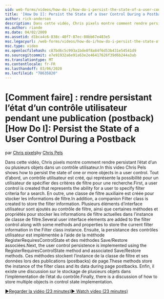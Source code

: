 ```yaml
---
uid: web-forms/videos/how-do-i/how-do-i-persist-the-state-of-a-user-control-during-a-postback
title: '[How Do I]: Persist the State of a User Control During a Postback | Microsoft Docs'
author: rick-anderson
description: Dans cette vidéo, Chris pixels montre comment rendre persistant l’état d’un ou plusieurs objets dans un contrôle utilisateur. Tout d’abord, vous créez un contrôle utilisateur qui représente le abilit...
ms.author: riande
ms.date: 04/02/2009
ms.assetid: d1bca4c6-838c-40f7-87ec-80bb67e483e5
msc.legacyurl: /web-forms/videos/how-do-i/how-do-i-persist-the-state-of-a-user-control-during-a-postback
msc.type: video
ms.openlocfilehash: c87bd6c5c993a1bde8f8a84f6d53b431e54541d9
ms.sourcegitcommit: e7e91932a6e91a63e2e46417626f39d6b244a3ab
ms.translationtype: MT
ms.contentlocale: fr-FR
ms.lasthandoff: 03/06/2020
ms.locfileid: "78635820"
---
```

# <a name="how-do-i-persist-the-state-of-a-user-control-during-a-postback"></a><span data-ttu-id="0aab4-103">[Comment faire] : rendre persistant l’état d’un contrôle utilisateur pendant une publication (postback)</span><span class="sxs-lookup"><span data-stu-id="0aab4-103">[How Do I]: Persist the State of a User Control During a Postback</span></span>

<span data-ttu-id="0aab4-104">par [Chris pixels](https://twitter.com/chrispels)</span><span class="sxs-lookup"><span data-stu-id="0aab4-104">by [Chris Pels](https://twitter.com/chrispels)</span></span>

<span data-ttu-id="0aab4-105">Dans cette vidéo, Chris pixels montre comment rendre persistant l’état d’un ou plusieurs objets dans un contrôle utilisateur.</span><span class="sxs-lookup"><span data-stu-id="0aab4-105">In this video Chris Pels shows how to persist the state of one or more objects in a user control.</span></span> <span data-ttu-id="0aab4-106">Tout d’abord, un contrôle utilisateur est créé, qui représente la possibilité pour un utilisateur de spécifier des critères de filtre pour une recherche.</span><span class="sxs-lookup"><span data-stu-id="0aab4-106">First, a user control is created that represents the ability for a user to specify filter criteria for a search.</span></span> <span data-ttu-id="0aab4-107">En outre, une classe de filtre auxiliaire est créée pour stocker les informations de filtre.</span><span class="sxs-lookup"><span data-stu-id="0aab4-107">In addition, a companion Filter class is created to store the filter information.</span></span> <span data-ttu-id="0aab4-108">Plusieurs éléments d’interface utilisateur sont ajoutés au contrôle de filtre, ainsi que certaines méthodes et propriétés pour stocker les informations de filtre actuelles dans l’instance de classe de filtre.</span><span class="sxs-lookup"><span data-stu-id="0aab4-108">Several user interface elements are added to the filter control along with some methods and properties to store the current filter information in the Filter class instance.</span></span> <span data-ttu-id="0aab4-109">Ensuite, la persistance des contrôles utilisateur est implémentée à l’aide de la méthode RegisterRequiresControlState et des méthodes Save/Restore associées.</span><span class="sxs-lookup"><span data-stu-id="0aab4-109">Next, the user control persistence is implemented using the RegisterRequiresControlState method and associated Save/Restore methods.</span></span> <span data-ttu-id="0aab4-110">Ces méthodes stockent l’instance de la classe de filtre et ses données lors des publications (postbacks) de page.</span><span class="sxs-lookup"><span data-stu-id="0aab4-110">These methods store the instance of the filter class and its data during page postbacks.</span></span> <span data-ttu-id="0aab4-111">Enfin, il existe une discussion sur le stockage de plusieurs objets dans l’implémentation de l’état du contrôle.</span><span class="sxs-lookup"><span data-stu-id="0aab4-111">Finally, there is a discussion of how to store multiple objects in control state implementation.</span></span>

[<span data-ttu-id="0aab4-112">&#9654;Regarder la vidéo (23 minutes)</span><span class="sxs-lookup"><span data-stu-id="0aab4-112">&#9654; Watch video (23 minutes)</span></span>](https://channel9.msdn.com/Blogs/ASP-NET-Site-Videos/how-do-i-persist-the-state-of-a-user-control-during-a-postback)

